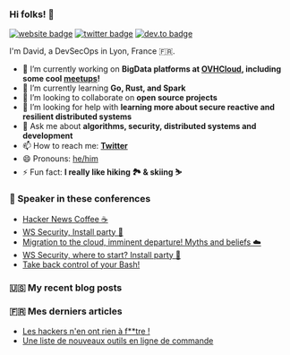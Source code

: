 ### Hi folks! 👋

[![website badge](https://img.shields.io/badge/website-david.aparicio.eu-yellow?style=flat-square)](https://david.aparicio.eu)
[![twitter badge](https://img.shields.io/badge/twitter-@dadideo-blue?style=flat-square&logo=twitter)](https://twitter.com/dadideo)
[![dev.to badge](https://img.shields.io/badge/dev.to-davidaparicio-black?style=flat-square&logo=dev.to)](https://dev.to/davidaparicio)

I'm David, a DevSecOps in Lyon, France 🇫🇷.

- 🔭 I’m currently working on **BigData platforms at [OVHCloud](https://www.ovhcloud.com), including some cool [meetups](https://gitlab.com/davidaparicio)!**
- 🌱 I’m currently learning **Go, Rust, and Spark**
- 👯 I’m looking to collaborate on **open source projects**
- 🤔 I’m looking for help with **learning more about secure reactive and resilient distributed systems**
- 💬 Ask me about **algorithms, security, distributed systems and development**
- 📫 How to reach me: **[Twitter](https://twitter.com/dadideo)**
- 😄 Pronouns: [he/him](https://pronoun.is/they)
- ⚡ Fun fact: **I really like hiking 🏞 & skiing ⛷**

### 🎤 Speaker in these conferences
<!-- EVENT-LIST:START -->
- [Hacker News Coffee ☕](/talk/hacker-news-coffee/)
- [WS Security, Install party 🎉](/talk/ws-security-install-party/)
- [Migration to the cloud, imminent departure! Myths and beliefs ☁️](/talk/migration-to-the-cloud-imminent-departure-myths-and-beliefs/)
- [WS Security, where to start? Install party 🎉](/talk/ws-security-where-to-start-install-party/)
- [Take back control of your Bash!](/talk/take-back-control-of-your-bash/)
<!-- EVENT-LIST:END -->

### 🇺🇸 My recent blog posts
<!-- BLOG-POST-LIST:START -->
<!-- BLOG-POST-LIST:END -->

### 🇫🇷 Mes derniers articles
<!-- FR-POST-LIST:START -->
- [Les hackers n&#39;en ont rien à f**tre !](/fr/post/kiwicon/)
- [Une liste de nouveaux outils en ligne de commande](/fr/post/cli/)
<!-- FR-POST-LIST:END -->
